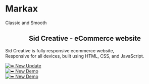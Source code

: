 # Markax
Classic and Smooth
<h2 align="center">Sid Creative - eCommerce website</h2>

  Sid Creative is fully responsive ecommerce website, <br />Responsive for all devices, built using HTML, CSS, and JavaScript.

[![➥ New Update](https://img.shields.io/badge/Markax-Visit-green)](https://oyesafi.github.io/Markax/index.html)
  <br>
[![➥ New Demo](https://img.shields.io/badge/Markax-Visit-red)](https://oyesafi.github.io/Markax/index2.html) 
<br>
[![➥ New Demo](https://img.shields.io/badge/admin-Visit-red)](https://oyesafi.github.io/Markax/admin.html)
</div>


